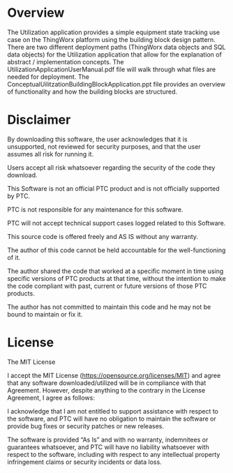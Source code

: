 # Overview
The Utilization application provides a simple equipment state tracking use case on the ThingWorx platform using the building block design pattern. There are two different deployment paths (ThingWorx data objects and SQL data objects) for the Utilization application that allow for the explanation of abstract / implementation concepts.  The UtilizationApplicationUserManual.pdf file will walk through what files are needed for deployment.  The ConceptualUilitzationBuildingBlockApplication.ppt file provides an overview of functionality and how the building blocks are structured.
# Disclaimer
By downloading this software, the user acknowledges that it is unsupported, not reviewed for security purposes, and that the user assumes all risk for running it.

Users accept all risk whatsoever regarding the security of the code they download.

This Software is not an official PTC product and is not officially supported by PTC.

PTC is not responsible for any maintenance for this software.

PTC will not accept technical support cases logged related to this Software.

This source code is offered freely and AS IS without any warranty. 

The author of this code cannot be held accountable for the well-functioning of it.  

The author shared the code that worked at a specific moment in time using specific versions of PTC products at that time, without the intention to make the code compliant with past, current or future versions of those PTC products.  

The author has not committed to maintain this code and he may not be bound to maintain or fix it.
# License
The MIT License

I accept the MIT License (https://opensource.org/licenses/MIT) and agree that any software downloaded/utilized will be in compliance with that Agreement. However, despite anything to the contrary in the License Agreement, I agree as follows:

I acknowledge that I am not entitled to support assistance with respect to the software, and PTC will have no obligation to maintain the software or provide bug fixes or security patches or new releases.

The software is provided “As Is” and with no warranty, indemnitees or guarantees whatsoever, and PTC will have no liability whatsoever with respect to the software, including with respect to any intellectual property infringement claims or security incidents or data loss.
